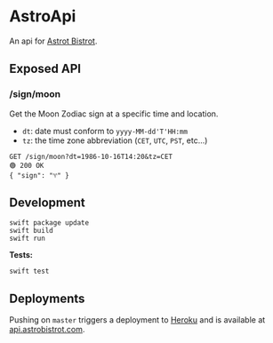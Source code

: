# AstroApi

An api for [Astrot Bistrot](https://astrobistro.com).

## Exposed API

### /sign/moon

Get the Moon Zodiac sign at a specific time and location.

- `dt`: date must conform to `yyyy-MM-dd'T'HH:mm`
- `tz`: the time zone abbreviation (`CET`, `UTC`, `PST`, etc...)

```
GET /sign/moon?dt=1986-10-16T14:20&tz=CET
🟢 200 OK
{ "sign": "♈︎" }
```

## Development

```shell
swift package update
swift build
swift run
```

**Tests:**

```shell
swift test
```

## Deployments

Pushing on `master` triggers a deployment to [Heroku](https://dashboard.heroku.com/apps/astrobistrot-api) and is available at [api.astrobistrot.com](https://api.astrobistrot.com).
